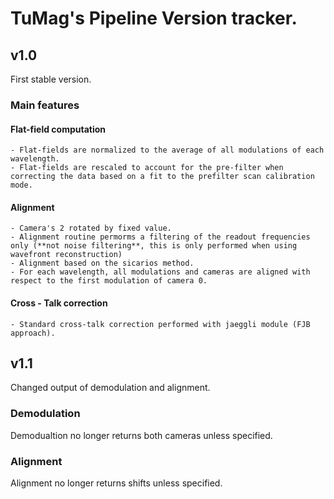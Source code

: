 # TuMag's Pipeline Version tracker.

## v1.0
First stable version.

### Main features

#### Flat-field computation 
    - Flat-fields are normalized to the average of all modulations of each wavelength.  
    - Flat-fields are rescaled to account for the pre-filter when correcting the data based on a fit to the prefilter scan calibration mode.  
#### Alignment
    - Camera's 2 rotated by fixed value. 
    - Alignment routine permorms a filtering of the readout frequencies only (**not noise filtering**, this is only performed when using wavefront reconstruction)
    - Alignment based on the sicarios method.
    - For each wavelength, all modulations and cameras are aligned with respect to the first modulation of camera 0.
#### Cross - Talk correction
    - Standard cross-talk correction performed with jaeggli module (FJB approach). 

## v1.1
Changed output of demodulation and alignment.

### Demodulation
Demodualtion no longer returns both cameras unless specified. 

### Alignment
Alignment no longer returns shifts unless specified. 
